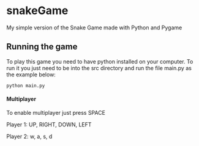 # snakeGame
My simple version of the Snake Game made with Python and Pygame

## Running the game

To play this game you need to have python installed on your computer. To run it 
you just need to be into the src directory and run the file main.py as the example below:
```
python main.py
```

#### Multiplayer
To enable multiplayer just press SPACE 

Player 1: UP, RIGHT, DOWN, LEFT 

Player 2: w, a, s, d





